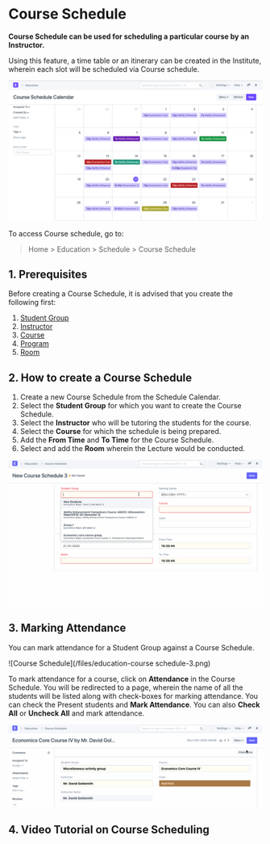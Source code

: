 
# Course Schedule



**Course Schedule can be used for scheduling a particular course by an Instructor.**


Using this feature, a time table or an itinerary can be created in the Institute, wherein each slot will be scheduled via Course schedule.


![Course Schedule](/files/education-course-schedule-1.png)


To access Course schedule, go to:


> Home > Education > Schedule > Course Schedule


## 1. Prerequisites


Before creating a Course Schedule, it is advised that you create the following first:


1. [Student Group](/docs/en/education/student-group)
2. [Instructor](/docs/en/education/instructor)
3. [Course](/docs/en/education/course)
4. [Program](/docs/en/education/program)
5. [Room](/docs/en/education/room)


## 2. How to create a Course Schedule


1. Create a new Course Schedule from the Schedule Calendar.
2. Select the **Student Group** for which you want to create the Course Schedule.
3. Select the **Instructor** who will be tutoring the students for the course.
4. Select the **Course** for which the schedule is being prepared.
5. Add the **From Time** and **To Time** for the Course Schedule.
6. Select and add the **Room** wherein the Lecture would be conducted.


![Course Schedule](/files/education-course-schedule-1.gif)


## 3. Marking Attendance


You can mark attendance for a Student Group against a Course Schedule.


![Course Schedule](/files/education-course schedule-3.png)


To mark attendance for a course, click on **Attendance** in the Course Schedule. You will be redirected to a page, wherein the name of all the students will be listed along with check-boxes for marking attendance. You can check the Present students and **Mark Attendance**. You can also **Check All** or **Uncheck All** and mark attendance.


![Course Schedule](/files/education-course-schedule-4.gif)


## 4. Video Tutorial on Course Scheduling










